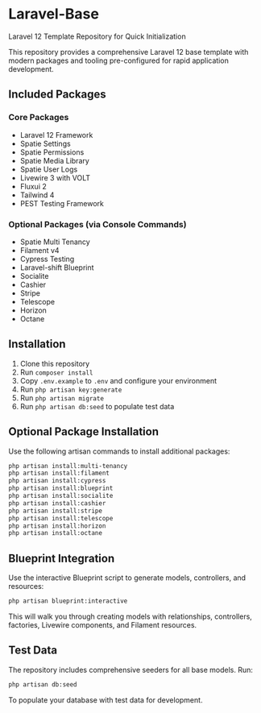 # Laravel-Base
Laravel 12 Template Repository for Quick Initialization

This repository provides a comprehensive Laravel 12 base template with modern packages and tooling pre-configured for rapid application development.

## Included Packages

### Core Packages
- Laravel 12 Framework
- Spatie Settings
- Spatie Permissions  
- Spatie Media Library
- Spatie User Logs
- Livewire 3 with VOLT
- Fluxui 2
- Tailwind 4
- PEST Testing Framework

### Optional Packages (via Console Commands)
- Spatie Multi Tenancy
- Filament v4
- Cypress Testing
- Laravel-shift Blueprint
- Socialite
- Cashier
- Stripe
- Telescope
- Horizon
- Octane

## Installation

1. Clone this repository
2. Run `composer install`
3. Copy `.env.example` to `.env` and configure your environment
4. Run `php artisan key:generate`
5. Run `php artisan migrate`
6. Run `php artisan db:seed` to populate test data

## Optional Package Installation

Use the following artisan commands to install additional packages:

```bash
php artisan install:multi-tenancy
php artisan install:filament
php artisan install:cypress
php artisan install:blueprint
php artisan install:socialite
php artisan install:cashier
php artisan install:stripe
php artisan install:telescope
php artisan install:horizon
php artisan install:octane
```

## Blueprint Integration

Use the interactive Blueprint script to generate models, controllers, and resources:

```bash
php artisan blueprint:interactive
```

This will walk you through creating models with relationships, controllers, factories, Livewire components, and Filament resources.

## Test Data

The repository includes comprehensive seeders for all base models. Run:

```bash
php artisan db:seed
```

To populate your database with test data for development.
